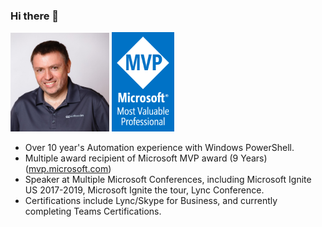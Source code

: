 ### Hi there 👋

<img src="./assets/Profile.jpg" alt="profile" style="width:158px;" />
<img src="./assets/MVP.png" alt="mvp" style="width:100px;" />


* Over 10 year's Automation experience with Windows PowerShell.
* Multiple award recipient of Microsoft MVP award (9 Years) ([mvp.microsoft.com](https://mvp.microsoft.com/en-us/mvp/Shane%20%20Hoey-4030602))
* Speaker at Multiple Microsoft Conferences, including Microsoft Ignite US 2017-2019, Microsoft Ignite the tour, Lync Conference.
* Certifications include Lync/Skype for Business, and currently completing Teams Certifications.

